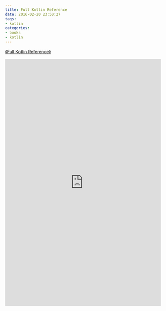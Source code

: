 ```yaml
---
title: Full Kotlin Reference
date: 2016-02-20 23:50:27
tags:
- kotlin
categories:
- books
- kotlin
---
```

[《Full Kotlin Reference》](http://kotlinlang.org/docs/kotlin-docs.pdf)


<iframe frameborder="true" style="width: 100%; height: 800px;" src="http://tj-preview-ftn.weiyun.com:443/ftn_doc_previewer/weiyun_previewer.html?rkey=8fca63fc3fc35ce0954658de8509ecc5b9f67ddd724ac76d09e3889e5c4994343e227710400f3da42492967113d61f406613e502cbc2bb61c802197e00ee60c6&amp;filetype=8"></iframe>
